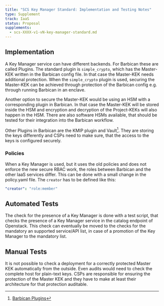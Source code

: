 ```yaml
---
title: "SCS Key Manager Standard: Implementation and Testing Notes"
type: Supplement
track: IaaS
status: Proposal
supplements:
  - scs-XXXX-v1-vN-key-manager-standard.md
---
```


## Implementation

A Key Manager service can have different backends.
For Barbican these are called Plugins.
The standard plugin is `simple_crypto`, which has the Master-KEK written in the Barbican config file.
In that case the Master-KEK needs additional protection.
When the `simple_crypto` plugin is used, securing the Master-KEK can be achieved through protection of the Barbican config e.g. through running Barbican in an enclave.

Another option to secure the Master-KEK would be using an HSM with a corresponding plugin in Barbican.
In that case the Master-KEK will be stored inside the HSM and encryption and decryption of the Project-KEKs will also happen in the HSM.
There are also software HSMs available, that should be tested for their integration into the Barbican workflow.

Other Plugins in Barbican are the KMIP plugin and Vault[^1].
They are storing the keys differently and CSPs need to make sure, that the access to the keys is configured securely.

[^1]:[Barbican Plugins](https://docs.openstack.org/barbican/latest/install/barbican-backend.html)

### Policies

When a Key Manager is used, but it uses the old policies and does not enforce the new secure RBAC work, the roles between Barbican and the other IaaS services differ.
This can be done with a small change in the policy.yaml file. The `creator` has to be defined like this:

```yaml
"creator": "role:member"
```

## Automated Tests

The check for the presence of a Key Manager is done with a test script, that checks the presence of a Key Manager service in the catalog endpoint of Openstack.
This check can eventually be moved to the checks for the mandatory an supported service/API list, in case of a promotion of the Key Manager to the mandatory list.

## Manual Tests

It is not possible to check a deployment for a correctly protected Master KEK automatically from the outside.
Even audits would need to check the complete host for plain-text keys.
CSPs are responsible for ensuring the protection of the Master KEK and they have to make at least their architecture for that protection auditable.

